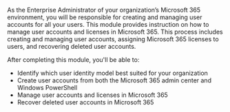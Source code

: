 As the Enterprise Administrator of your organization’s Microsoft 365 environment, you will be responsible for creating and managing user accounts for all your users. This module provides instruction on how to manage user accounts and licenses in Microsoft 365. This process includes creating and managing user accounts, assigning Microsoft 365 licenses to users, and recovering deleted user accounts.

After completing this module, you'll be able to:

 *  Identify which user identity model best suited for your organization
 *  Create user accounts from both the Microsoft 365 admin center and Windows PowerShell
 *  Manage user accounts and licenses in Microsoft 365
 *  Recover deleted user accounts in Microsoft 365
